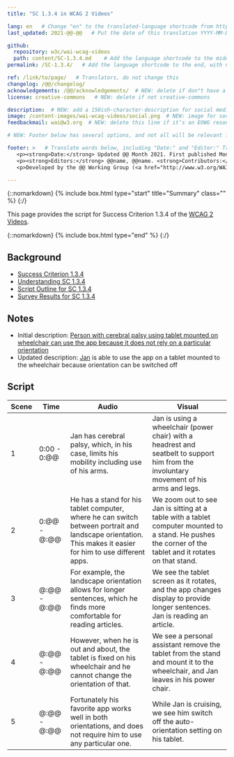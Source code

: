 ```yaml
---
title: "SC 1.3.4 in WCAG 2 Videos"

lang: en   # Change "en" to the translated-language shortcode from https://www.iana.org/assignments/language-subtag-registry/language-subtag-registry
last_updated: 2021-@@-@@   # Put the date of this translation YYYY-MM-DD (with month in the middle)

github:
  repository: w3c/wai-wcag-videos
  path: content/SC-1.3.4.md    # Add the language shortcode to the middle of the filename, for example: content/index.fr.md
permalink: /SC-1.3.4/   # Add the language shortcode to the end, with no slash at end, for example: /link/to/page/fr

ref: /link/to/page/   # Translators, do not change this
changelog: /@@/changelog/
acknowledgements: /@@/acknowledgements/  # NEW: delete if don"t have a separate acknowledgements page. And delete it in the footer below.
license: creative-commons   # NEW: delete if not creative-commons

description:  # NEW: add a 150ish-character-description for social media   # translate the description
image: /content-images/wai-wcag-videos/social.png  # NEW: image for social media
feedbackmail: wai@w3.org  # NEW: delete this line if it’s an EOWG resource (the default is wai-eo-editors@w3.org)

# NEW: Footer below has several options, and not all will be relevant for specific pages. (Ask Shawn if questions.)

footer: >   # Translate words below, including "Date:" and "Editor:" Translate the Working Group name. Leave the Working Group acronym in English. Do *not* change the dates in the footer below.
   <p><strong>Date:</strong> Updated @@ Month 2021. First published Month 20@@. CHANGELOG.</p>
   <p><strong>Editors:</strong> @@name, @@name. <strong>Contributors:</strong> @@name, @@name, and <a href=”https://www.w3.org/groups/wg/@@wg/participants”>participants of the @@WG</a>. ACKNOWLEDGEMENTS lists contributors and credits.</p>
   <p>Developed by the @@ Working Group (<a href="http://www.w3.org/WAI/@@/">@@WG</a>). Developed as part of the <a href="https://www.w3.org/WAI/@@/">WAI-@@ project</a>, @@co-funded by the European Commission.</p>

---
```


{::nomarkdown}
{% include box.html type="start" title="Summary" class="" %}
{:/}

This page provides the script for Success Criterion 1.3.4 of the [WCAG 2 Videos](https://wai-wcag-videos.netlify.app/overview/).

{::nomarkdown}
{% include box.html type="end" %}
{:/}

## Background

* [Success Criterion 1.3.4](https://www.w3.org/TR/WCAG22/#orientation)
* [Understanding SC 1.3.4](https://www.w3.org/WAI/WCAG22/Understanding/orientation.html)
* [Script Outline for SC 1.3.4](https://www.w3.org/WAI/EO/wiki/Video-Based_Resources/WCAG_Requirements#SC1-3-4)
* [Survey Results for SC 1.3.4](https://www.w3.org/2002/09/wbs/35532/Videos_WCAG_Squirrel/results#xSC134)

## Notes

* Initial description: [Person with cerebral palsy using tablet mounted on wheelchair can use the app because it does not rely on a particular orientation](https://www.w3.org/WAI/standards-guidelines/wcag/new-in-21/#134-orientation-aa)
* Updated description: [Jan](https://wai-wcag-videos.netlify.app/overview/#jan-he) is able to use the app on a tablet mounted to the wheelchair because orientation can be switched off

## Script

| Scene | Time | Audio | Visual |
| ----- | ---- | ----- | ------ |
| 1 | 0:00 - 0:@@ | Jan has cerebral palsy, which, in his case, limits his mobility including use of his arms. | Jan is using a wheelchair (power chair) with a headrest and seatbelt to support him from the involuntary movement of his arms and legs. |
| 2 | 0:@@ - @:@@ | He has a stand for his tablet computer, where he can switch between portrait and landscape orientation. This makes it easier for him to use different apps. | We zoom out to see Jan is sitting at a table with a tablet computer mounted to a stand. He pushes the corner of the tablet and it rotates on that stand. |
| 3 | @:@@ - @:@@ | For example, the landscape orientation allows for longer sentences, which he finds more comfortable for reading articles. | We see the tablet screen as it rotates, and the app changes display to provide longer sentences. Jan is reading an article. |
| 4 | @:@@ - @:@@ | However, when he is out and about, the tablet is fixed on his wheelchair and he cannot change the orientation of that. | We see a personal assistant remove the tablet from the stand and mount it to the wheelchair, and Jan leaves in his power chair. |
| 5 | @:@@ - @:@@ | Fortunately his favorite app works well in both orientations, and does not require him to use any particular one. | While Jan is cruising, we see him switch off the auto-orientation setting on his tablet. |
